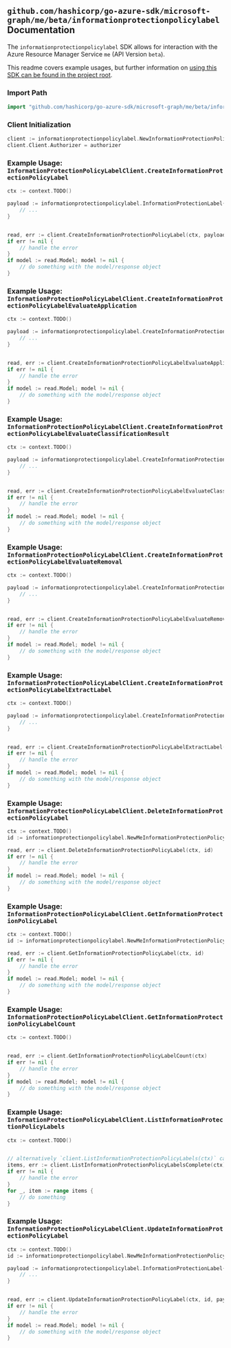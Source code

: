 
## `github.com/hashicorp/go-azure-sdk/microsoft-graph/me/beta/informationprotectionpolicylabel` Documentation

The `informationprotectionpolicylabel` SDK allows for interaction with the Azure Resource Manager Service `me` (API Version `beta`).

This readme covers example usages, but further information on [using this SDK can be found in the project root](https://github.com/hashicorp/go-azure-sdk/tree/main/docs).

### Import Path

```go
import "github.com/hashicorp/go-azure-sdk/microsoft-graph/me/beta/informationprotectionpolicylabel"
```


### Client Initialization

```go
client := informationprotectionpolicylabel.NewInformationProtectionPolicyLabelClientWithBaseURI("https://management.azure.com")
client.Client.Authorizer = authorizer
```


### Example Usage: `InformationProtectionPolicyLabelClient.CreateInformationProtectionPolicyLabel`

```go
ctx := context.TODO()

payload := informationprotectionpolicylabel.InformationProtectionLabel{
	// ...
}


read, err := client.CreateInformationProtectionPolicyLabel(ctx, payload)
if err != nil {
	// handle the error
}
if model := read.Model; model != nil {
	// do something with the model/response object
}
```


### Example Usage: `InformationProtectionPolicyLabelClient.CreateInformationProtectionPolicyLabelEvaluateApplication`

```go
ctx := context.TODO()

payload := informationprotectionpolicylabel.CreateInformationProtectionPolicyLabelEvaluateApplicationRequest{
	// ...
}


read, err := client.CreateInformationProtectionPolicyLabelEvaluateApplication(ctx, payload)
if err != nil {
	// handle the error
}
if model := read.Model; model != nil {
	// do something with the model/response object
}
```


### Example Usage: `InformationProtectionPolicyLabelClient.CreateInformationProtectionPolicyLabelEvaluateClassificationResult`

```go
ctx := context.TODO()

payload := informationprotectionpolicylabel.CreateInformationProtectionPolicyLabelEvaluateClassificationResultRequest{
	// ...
}


read, err := client.CreateInformationProtectionPolicyLabelEvaluateClassificationResult(ctx, payload)
if err != nil {
	// handle the error
}
if model := read.Model; model != nil {
	// do something with the model/response object
}
```


### Example Usage: `InformationProtectionPolicyLabelClient.CreateInformationProtectionPolicyLabelEvaluateRemoval`

```go
ctx := context.TODO()

payload := informationprotectionpolicylabel.CreateInformationProtectionPolicyLabelEvaluateRemovalRequest{
	// ...
}


read, err := client.CreateInformationProtectionPolicyLabelEvaluateRemoval(ctx, payload)
if err != nil {
	// handle the error
}
if model := read.Model; model != nil {
	// do something with the model/response object
}
```


### Example Usage: `InformationProtectionPolicyLabelClient.CreateInformationProtectionPolicyLabelExtractLabel`

```go
ctx := context.TODO()

payload := informationprotectionpolicylabel.CreateInformationProtectionPolicyLabelExtractLabelRequest{
	// ...
}


read, err := client.CreateInformationProtectionPolicyLabelExtractLabel(ctx, payload)
if err != nil {
	// handle the error
}
if model := read.Model; model != nil {
	// do something with the model/response object
}
```


### Example Usage: `InformationProtectionPolicyLabelClient.DeleteInformationProtectionPolicyLabel`

```go
ctx := context.TODO()
id := informationprotectionpolicylabel.NewMeInformationProtectionPolicyLabelID("informationProtectionLabelIdValue")

read, err := client.DeleteInformationProtectionPolicyLabel(ctx, id)
if err != nil {
	// handle the error
}
if model := read.Model; model != nil {
	// do something with the model/response object
}
```


### Example Usage: `InformationProtectionPolicyLabelClient.GetInformationProtectionPolicyLabel`

```go
ctx := context.TODO()
id := informationprotectionpolicylabel.NewMeInformationProtectionPolicyLabelID("informationProtectionLabelIdValue")

read, err := client.GetInformationProtectionPolicyLabel(ctx, id)
if err != nil {
	// handle the error
}
if model := read.Model; model != nil {
	// do something with the model/response object
}
```


### Example Usage: `InformationProtectionPolicyLabelClient.GetInformationProtectionPolicyLabelCount`

```go
ctx := context.TODO()


read, err := client.GetInformationProtectionPolicyLabelCount(ctx)
if err != nil {
	// handle the error
}
if model := read.Model; model != nil {
	// do something with the model/response object
}
```


### Example Usage: `InformationProtectionPolicyLabelClient.ListInformationProtectionPolicyLabels`

```go
ctx := context.TODO()


// alternatively `client.ListInformationProtectionPolicyLabels(ctx)` can be used to do batched pagination
items, err := client.ListInformationProtectionPolicyLabelsComplete(ctx)
if err != nil {
	// handle the error
}
for _, item := range items {
	// do something
}
```


### Example Usage: `InformationProtectionPolicyLabelClient.UpdateInformationProtectionPolicyLabel`

```go
ctx := context.TODO()
id := informationprotectionpolicylabel.NewMeInformationProtectionPolicyLabelID("informationProtectionLabelIdValue")

payload := informationprotectionpolicylabel.InformationProtectionLabel{
	// ...
}


read, err := client.UpdateInformationProtectionPolicyLabel(ctx, id, payload)
if err != nil {
	// handle the error
}
if model := read.Model; model != nil {
	// do something with the model/response object
}
```
